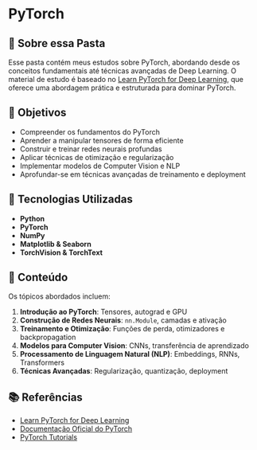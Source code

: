 # PyTorch 

## 📌 Sobre essa Pasta
Esse pasta contém meus estudos sobre PyTorch, abordando desde os conceitos fundamentais até técnicas avançadas de Deep Learning. O material de estudo é baseado no [Learn PyTorch for Deep Learning](https://www.learnpytorch.io/), que oferece uma abordagem prática e estruturada para dominar PyTorch.

## 🎯 Objetivos
- Compreender os fundamentos do PyTorch
- Aprender a manipular tensores de forma eficiente
- Construir e treinar redes neurais profundas
- Aplicar técnicas de otimização e regularização
- Implementar modelos de Computer Vision e NLP
- Aprofundar-se em técnicas avançadas de treinamento e deployment

## 🚀 Tecnologias Utilizadas
- **Python** 
- **PyTorch** 
- **NumPy** 
- **Matplotlib & Seaborn** 
- **TorchVision & TorchText** 

## 📖 Conteúdo
Os tópicos abordados incluem:
1. **Introdução ao PyTorch**: Tensores, autograd e GPU
2. **Construção de Redes Neurais**: `nn.Module`, camadas e ativação
3. **Treinamento e Otimização**: Funções de perda, otimizadores e backpropagation
4. **Modelos para Computer Vision**: CNNs, transferência de aprendizado
5. **Processamento de Linguagem Natural (NLP)**: Embeddings, RNNs, Transformers
6. **Técnicas Avançadas**: Regularização, quantização, deployment

## 📚 Referências
- [Learn PyTorch for Deep Learning](https://www.learnpytorch.io/)
- [Documentação Oficial do PyTorch](https://pytorch.org/docs/stable/index.html)
- [PyTorch Tutorials](https://pytorch.org/tutorials/)
